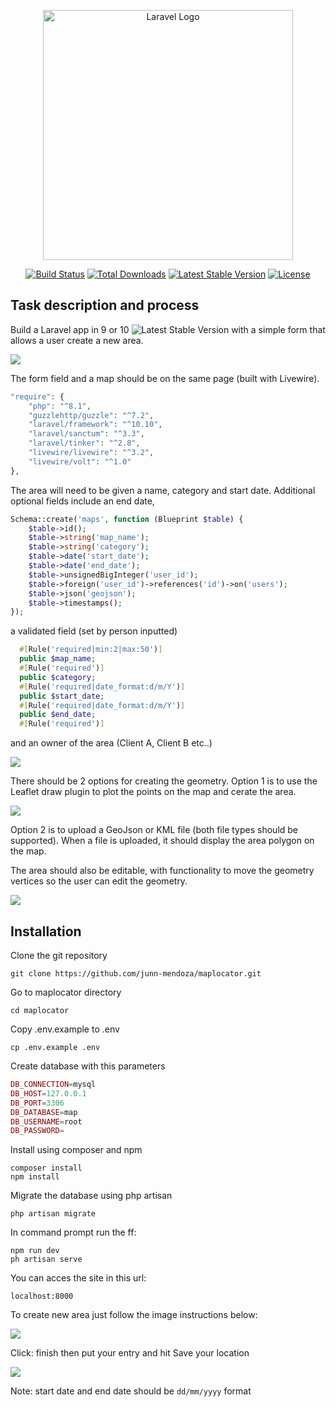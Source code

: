 <p align="center"><a href="https://laravel.com" target="_blank"><img src="https://i.imgur.com/FCOceNJ.png" width="400" alt="Laravel Logo"></a></p>

<p align="center">
<a href="https://github.com/laravel/framework/actions"><img src="https://github.com/laravel/framework/workflows/tests/badge.svg" alt="Build Status"></a>
<a href="https://packagist.org/packages/laravel/framework"><img src="https://img.shields.io/packagist/dt/laravel/framework" alt="Total Downloads"></a>
<a href="https://packagist.org/packages/laravel/framework"><img src="https://img.shields.io/packagist/v/laravel/framework" alt="Latest Stable Version"></a>
<a href="https://packagist.org/packages/laravel/framework"><img src="https://img.shields.io/packagist/l/laravel/framework" alt="License"></a>
</p>

## Task description and process

Build a Laravel app in 9 or 10 <img src="https://img.shields.io/packagist/v/laravel/framework" alt="Latest Stable Version"> with a simple form that allows a user create a new area. 

<img src="https://i.imgur.com/tYulMzi.png"/>

The form field and a map should be on the same page (built with Livewire). 

```php
"require": {
    "php": "^8.1",
    "guzzlehttp/guzzle": "^7.2",
    "laravel/framework": "^10.10",
    "laravel/sanctum": "^3.3",
    "laravel/tinker": "^2.8",
    "livewire/livewire": "^3.2",
    "livewire/volt": "^1.0"
},
````

The area will need to be given a name, category and start date. Additional optional fields include an end date, 

```php
Schema::create('maps', function (Blueprint $table) {
    $table->id();
    $table->string('map_name');
    $table->string('category');
    $table->date('start_date');
    $table->date('end_date');
    $table->unsignedBigInteger('user_id');
    $table->foreign('user_id')->references('id')->on('users');
    $table->json('geojson');
    $table->timestamps();
});
```

a validated field (set by person inputted) 

```php
  #[Rule('required|min:2|max:50')]
  public $map_name;
  #[Rule('required')]
  public $category;
  #[Rule('required|date_format:d/m/Y')]
  public $start_date;
  #[Rule('required|date_format:d/m/Y')]
  public $end_date;
  #[Rule('required')]
```
and an owner of the area (Client A, Client B etc..)

<img src="https://i.imgur.com/VzecUNR.jpg"/>

There should be 2 options for creating the geometry. Option 1 is to use the Leaflet draw plugin to plot the points on the map and cerate the area. 

<img src="https://i.imgur.com/5CSA0L2.jpg"/>

Option 2 is to upload a GeoJson or KML file (both file types should be supported). When a file is uploaded, it should display the area polygon on the map.

The area should also be editable, with functionality to move the geometry vertices so the user can edit the geometry. 

<img src="https://i.imgur.com/UG20HqL.png"/>

## Installation

Clone the git repository

```
git clone https://github.com/junn-mendoza/maplocator.git
```

Go to maplocator directory
```
cd maplocator
```

Copy .env.example to .env
```
cp .env.example .env
```

Create database with this parameters
```php
DB_CONNECTION=mysql
DB_HOST=127.0.0.1
DB_PORT=3306
DB_DATABASE=map
DB_USERNAME=root
DB_PASSWORD=
```

Install using composer and npm 
```
composer install
npm install
```

Migrate the database using php artisan
```
php artisan migrate
```

In command prompt run the  ff:
```
npm run dev
ph artisan serve
```

You can acces the site in this url:
```
localhost:8000
```

To create new area just follow the image instructions below:

<img src="https://i.imgur.com/rb22zVh.png"/>

Click: finish then put your entry and hit Save your location

<img src="https://i.imgur.com/VLeOOuJ.png"/>

Note: start date and end date should be ```dd/mm/yyyy``` format




